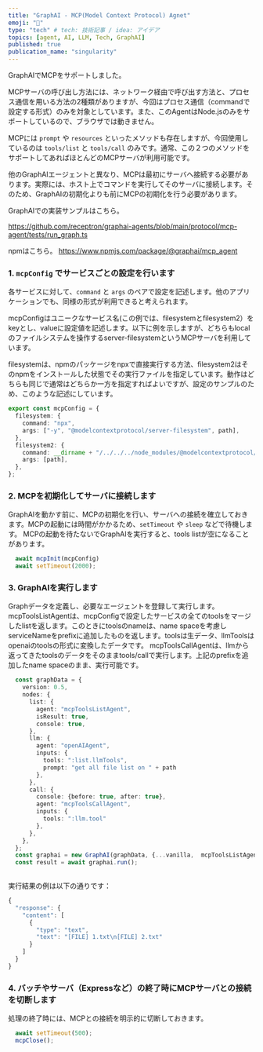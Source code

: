 ```yaml
---
title: "GraphAI - MCP(Model Context Protocol) Agnet"
emoji: "🤖"
type: "tech" # tech: 技術記事 / idea: アイデア
topics: [agent, AI, LLM, Tech, GraphAI]
published: true
publication_name: "singularity"
---
```


GraphAIでMCPをサポートしました。

MCPサーバの呼び出し方法には、ネットワーク経由で呼び出す方法と、プロセス通信を用いる方法の2種類がありますが、今回はプロセス通信（commandで設定する形式）のみを対象としています。また、このAgentはNode.jsのみをサポートしているので、ブラウザでは動きません。

MCPには `prompt` や `resources` といったメソッドも存在しますが、今回使用しているのは `tools/list` と `tools/call` のみです。通常、この２つのメソッドをサポートしてあればほとんどのMCPサーバが利用可能です。

他のGraphAIエージェントと異なり、MCPは最初にサーバへ接続する必要があります。実際には、ホスト上でコマンドを実行してそのサーバに接続します。そのため、GraphAIの初期化よりも前にMCPの初期化を行う必要があります。

GraphAIでの実装サンプルはこちら。

https://github.com/receptron/graphai-agents/blob/main/protocol/mcp-agent/tests/run_graph.ts

npmはこちら。
https://www.npmjs.com/package/@graphai/mcp_agent

### 1. `mcpConfig` でサービスごとの設定を行います

各サービスに対して、`command` と `args` のペアで設定を記述します。他のアプリケーションでも、同様の形式が利用できると考えられます。

mcpConfigはユニークなサービス名(この例では、filesystemとfilesystem2）をkeyとし、valueに設定値を記述します。以下に例を示しますが、どちらもlocalのファイルシステムを操作するserver-filesystemというMCPサーバを利用しています。

filesystemは、npmのパッケージをnpxで直接実行する方法、filesystem2はそのnpmをインストールした状態でその実行ファイルを指定しています。動作はどちらも同じで通常はどちらか一方を指定すればよいですが、設定のサンプルのため、このような記述にしています。

```TypeScript
export const mcpConfig = {
  filesystem: {
    command: "npx",
    args: ["-y", "@modelcontextprotocol/server-filesystem", path],
  },
  filesystem2: {
    command: __dirname + "/../../../node_modules/@modelcontextprotocol/server-filesystem/dist/index.js",
    args: [path],
  },
};
```

### 2. MCPを初期化してサーバに接続します

GraphAIを動かす前に、MCPの初期化を行い、サーバへの接続を確立しておきます。MCPの起動には時間がかかるため、`setTimeout` や `sleep` などで待機します。
MCPの起動を待たないでGraphAIを実行すると、tools listが空になることがあります。

```TypeScript
  await mcpInit(mcpConfig)
  await setTimeout(2000);
```
### 3. GraphAIを実行します

Graphデータを定義し、必要なエージェントを登録して実行します。
mcpToolsListAgentは、mcpConfigで設定したサービスの全てのtoolsをマージしたlistを返します。このときにtoolsのnameは、name spaceを考慮しserviceNameをprefixに追加したものを返します。toolsは生データ、llmToolsはopenaiのtoolsの形式に変換したデータです。
mcpToolsCallAgentは、llmから返ってきたtoolsのデータをそのままtools/callで実行します。上記のprefixを追加したname spaceのまま、実行可能です。

```TypeScript
  const graphData = {
    version: 0.5,
    nodes: {
      list: {
        agent: "mcpToolsListAgent",
        isResult: true,
        console: true,
      },
      llm: {
        agent: "openAIAgent",
        inputs: {
          tools: ":list.llmTools",
          prompt: "get all file list on " + path
        },
      },
      call: {
        console: {before: true, after: true},
        agent: "mcpToolsCallAgent",
        inputs: {
          tools: ":llm.tool"
        },
      },
    },
  };
  const graphai = new GraphAI(graphData, {...vanilla,  mcpToolsListAgent, mcpToolsCallAgent, openAIAgent });
  const result = await graphai.run();
  
```  

実行結果の例は以下の通りです：

```TypeScript
{
  "response": {
    "content": [
      {
        "type": "text",
        "text": "[FILE] 1.txt\n[FILE] 2.txt"
      }
    ]
  }
}
```


### 4. バッチやサーバ（Expressなど）の終了時にMCPサーバとの接続を切断します

処理の終了時には、MCPとの接続を明示的に切断しておきます。

```TypeScript
  await setTimeout(500);
  mcpClose();
```

